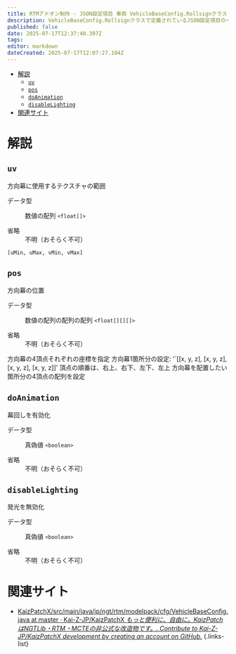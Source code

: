 ```yaml
---
title: RTMアドオン制作 - JSON設定項目 車両 VehicleBaseConfig.Rollsignクラス
description: VehicleBaseConfig.Rollsignクラスで定義されているJSON設定項目の一覧
published: false
date: 2025-07-17T12:37:40.397Z
tags: 
editor: markdown
dateCreated: 2025-07-17T12:07:27.104Z
---
```


<nav>

- [解説](#解説)
  - [`uv`](#uv)
  - [`pos`](#pos)
  - [`doAnimation`](#doanimation)
  - [`disableLighting`](#disablelighting)
- [関連サイト](#関連サイト)
</nav>

# 解説
<section>

## `uv`
方向幕に使用するテクスチャの範囲      
<dl>
<dt>データ型</dt>
<dd>

数値の配列 `<float[]>`
</dd>
<dt>省略</dt>
<dd>不明（おそらく不可）</dd>
</dl>

`[uMin, uMax, vMin, vMax]`
</section>

<section>

## `pos`
方向幕の位置
<dl>
<dt>データ型</dt>
<dd>

数値の配列の配列の配列 `<float[][][]>`
</dd>
<dt>省略</dt>
<dd>不明（おそらく不可）</dd>
</dl>

方向幕の4頂点それぞれの座標を指定
方向幕1箇所分の設定: '`[[x, y, z], [x, y, z], [x, y, z], [x, y, z]]'
頂点の順番は、右上、右下、左下、左上
方向幕を配置したい箇所分の4頂点の配列を設定

</section>

<section>

## `doAnimation`
幕回しを有効化
<dl>
<dt>データ型</dt>
<dd>

真偽値 `<boolean>`
</dd>
<dt>省略</dt>
<dd>不明（おそらく不可）</dd>
</dl>
</section>

<section>

## `disableLighting`
発光を無効化
<dl>
<dt>データ型</dt>
<dd>

真偽値 `<boolean>`
</dd>
<dt>省略</dt>
<dd>不明（おそらく不可）</dd>
</dl>
</section>

# 関連サイト
- [KaizPatchX/src/main/java/jp/ngt/rtm/modelpack/cfg/VehicleBaseConfig.java at master · Kai-Z-JP/KaizPatchX *もっと便利に、自由に。KaizPatchはNGTLib・RTM・MCTEの非公式な改造物です。. Contribute to Kai-Z-JP/KaizPatchX development by creating an account on GitHub.*](https://github.com/Kai-Z-JP/KaizPatchX/blob/master/src/main/java/jp/ngt/rtm/modelpack/cfg/VehicleBaseConfig.java)
{.links-list}